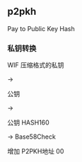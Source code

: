 ## p2pkh

Pay to Public Key Hash

### 私钥转换

WIF 压缩格式的私钥

->

公钥

->

公钥 HASH160 

-> Base58Check 

增加 P2PKH地址	00